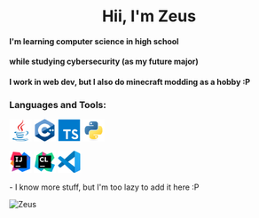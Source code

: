 <h1 align="center">Hii, I'm Zeus</h1>
<h4 align="left">I'm learning computer science in high school</h3>
<h4 align="left">while studying cybersecurity (as my future major)</h3>
<h4 align="left">I work in web dev, but I also do minecraft modding as a hobby :P</h3>

<h3 align="left">Languages and Tools:</h3>
<p align="left"> 
	<img src="https://raw.githubusercontent.com/devicons/devicon/master/icons/java/java-original.svg" alt="java" width="40" height="40"/> </a> 
	<img src="https://raw.githubusercontent.com/devicons/devicon/ca28c779441053191ff11710fe24a9e6c23690d6/icons/cplusplus/cplusplus-original.svg" alt="c++" width="40" height="40"/>
	<img src="https://raw.githubusercontent.com/devicons/devicon/ca28c779441053191ff11710fe24a9e6c23690d6/icons/typescript/typescript-original.svg" alt="ts" width="40" height="40"/>
 	<img src="https://raw.githubusercontent.com/devicons/devicon/ca28c779441053191ff11710fe24a9e6c23690d6/icons/python/python-original.svg" alt="python" width="40" height="40"/>
</p>
<p>
	<img src="https://raw.githubusercontent.com/devicons/devicon/ca28c779441053191ff11710fe24a9e6c23690d6/icons/intellij/intellij-original.svg" alt="IntellIj" width="40" height="40"/>
	<img src=	"https://raw.githubusercontent.com/devicons/devicon/ca28c779441053191ff11710fe24a9e6c23690d6/icons/clion/clion-original.svg" alt="CLion" width="40" height="40"/>
 	<img src="https://raw.githubusercontent.com/devicons/devicon/ca28c779441053191ff11710fe24a9e6c23690d6/icons/vscode/vscode-original.svg" alt="vscode" width="40" height="40"/>
</p>
- I know more stuff, but I'm too lazy to add it here :P

<p align="left"> <img src="https://komarev.com/ghpvc/?username=zeusign&label=Profile%20views&color=blueviolet&style=flat" alt="Zeus" /> </p>

